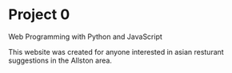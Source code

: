 # Project 0

Web Programming with Python and JavaScript

This website was created for anyone interested in asian resturant suggestions in the Allston area.